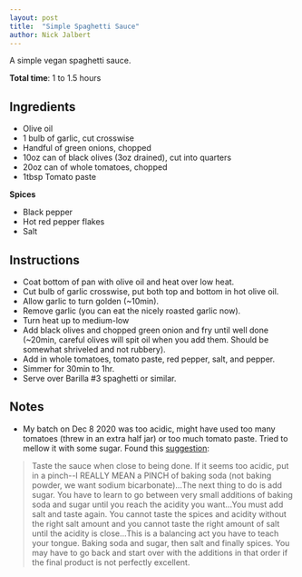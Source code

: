 ```yaml
---
layout: post
title:  "Simple Spaghetti Sauce"
author: Nick Jalbert
---
```


A simple vegan spaghetti sauce.

**Total time**: 1 to 1.5 hours

## Ingredients

* Olive oil
* 1 bulb of garlic, cut crosswise
* Handful of green onions, chopped
* 10oz can of black olives (3oz drained), cut into quarters
* 20oz can of whole tomatoes, chopped
* 1tbsp Tomato paste

**Spices**

* Black pepper
* Hot red pepper flakes
* Salt

## Instructions

* Coat bottom of pan with olive oil and heat over low heat.
* Cut bulb of garlic crosswise, put both top and bottom in hot olive oil.
* Allow garlic to turn golden (~10min).
* Remove garlic (you can eat the nicely roasted garlic now).
* Turn heat up to medium-low
* Add black olives and chopped green onion and fry until well done (~20min,
  careful olives will spit oil when you add them.  Should be somewhat shriveled
  and not rubbery).
* Add in whole tomatoes, tomato paste, red pepper, salt, and pepper.
* Simmer for 30min to 1hr.
* Serve over Barilla #3 spaghetti or similar.

## Notes

 * My batch on Dec 8 2020 was too acidic, might have used too many tomatoes
   (threw in an extra half jar) or too much tomato paste.  Tried to mellow it
   with some sugar.  Found this
   [suggestion](https://www.quora.com/How-do-you-make-spaghetti-less-acidic):

> Taste the sauce when close to being done. If it seems too acidic, put in a
> pinch--I REALLY MEAN a PINCH of baking soda (not baking powder, we want
> sodium bicarbonate)...The next thing to do is add sugar. You have to learn to
> go between very small additions of baking soda and sugar until you reach the
> acidity you want...You must add salt and taste again. You cannot taste the
> spices and acidity without the right salt amount and you cannot taste the
> right amount of salt until the acidity is close...This is a balancing act you
> have to teach your tongue. Baking soda and sugar, then salt and finally
> spices. You may have to go back and start over with the additions in that
> order if the final product is not perfectly excellent.

<!-- ## Changes -->

<!-- ## See also -->
